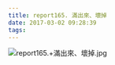 ```yaml
---
title: report165. 滿出來、壞掉
date: 2017-03-02 09:28:39
tags:
---
```

![report165.+滿出來、壞掉.jpg](https://i.loli.net/2017/09/10/59b53ed95ca52.jpg)


